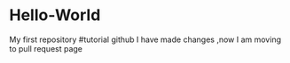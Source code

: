 # Hello-World
My first repository 
#tutorial github
I have made changes ,now I am moving  to pull request page  
